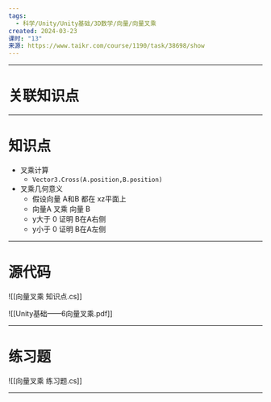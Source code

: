 ```yaml
---
tags:
  - 科学/Unity/Unity基础/3D数学/向量/向量叉乘
created: 2024-03-23
课时: "13"
来源: https://www.taikr.com/course/1190/task/38698/show
---
```


---
# 关联知识点



---
# 知识点

- 叉乘计算
	- `Vector3.Cross(A.position,B.position)`
- 叉乘几何意义
	- 假设向量 A和B 都在 xz平面上
	- 向量A 叉乘 向量 B
	- y大于 0 证明 B在A右侧
	- y小于 0 证明 B在A左侧

---
# 源代码

![[向量叉乘 知识点.cs]]

![[Unity基础——6向量叉乘.pdf]]

---
# 练习题

![[向量叉乘 练习题.cs]]

---





